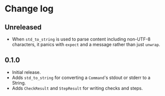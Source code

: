 # Change log

## Unreleased

- When `std_to_string` is used to parse content including non-UTF-8
  characters, it panics with `expect` and a message rather than just
  `unwrap`.

## 0.1.0

- Initial release.
- Adds `std_to_string` for converting a `Command`'s stdout or stderr to
  a String.
- Adds `CheckResult` and `StepResult` for writing checks and steps.
